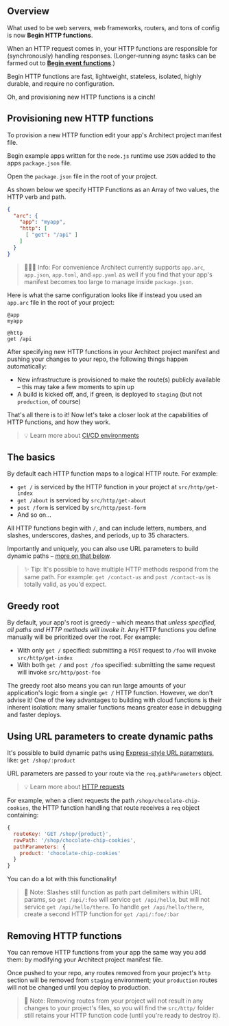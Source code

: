 ## Overview

What used to be web servers, web frameworks, routers, and tons of config is now **Begin HTTP functions**.

When an HTTP request comes in, your HTTP functions are responsible for (synchronously) handling responses. (Longer-running async tasks can be farmed out to **[Begin event functions](/en/event-functions/provisioning)**.)

Begin HTTP functions are fast, lightweight, stateless, isolated, highly durable, and require no configuration.

Oh, and provisioning new HTTP functions is a cinch!


## Provisioning new HTTP functions

To provision a new HTTP function edit your app's Architect project manifest file.

Begin example apps written for the `node.js` runtime use `JSON` added to the apps `package.json` file.

Open the `package.json` file in the root of your project.

As shown below we specify HTTP Functions as an Array of two values, the HTTP verb and path.
```json
{
  "arc": {
    "app": "myapp",
    "http": [
      [ "get": "/api" ]
    ]
  }
}
```

> 💁🏽‍♀️ Info: For convenience Architect currently supports `app.arc`, `app.json`, `app.toml`, and `app.yaml` as well if you find that your app's manifest becomes too large to manage inside `package.json`.

Here is what the same configuration looks like if instead you used an `app.arc` file in the root of your project:
```arc
@app
myapp

@http
get /api
```

After specifying new HTTP functions in your Architect project manifest and pushing your changes to your repo, the following things happen automatically:

- New infrastructure is provisioned to make the route(s) publicly available – this may take a few moments to spin up
- A build is kicked off, and, if green, is deployed to `staging` (but not `production`, of course)

That's all there is to it! Now let's take a closer look at the capabilities of HTTP functions, and how they work.

> 💡 Learn more about [CI/CD environments](https://docs.begin.com/en/getting-started/builds-deploys)


## The basics

By default each HTTP function maps to a logical HTTP route. For example:
- `get /` is serviced by the HTTP function in your project at `src/http/get-index`
- `get /about` is serviced by `src/http/get-about`
- `post /form` is serviced by `src/http/post-form`
- And so on...

All HTTP functions begin with `/`, and can include letters, numbers, and slashes, underscores, dashes, and periods, up to 35 characters.

Importantly and uniquely, you can also use URL parameters to build dynamic paths – [more on that below](#using-url-parameters-to-create-dynamic-paths).

> ✨ Tip: It's possible to have multiple HTTP methods respond from the same path. For example: `get /contact-us` and `post /contact-us` is totally valid, as you'd expect.

## Greedy root

By default, your app's root is greedy – which means that *unless specified, all paths and HTTP methods will invoke it*. Any HTTP functions you define manually will be prioritized over the root. For example:
- With only `get /` specified: submitting a `POST` request to `/foo` will invoke `src/http/get-index`
- With both `get /` and `post /foo` specified: submitting the same request will invoke `src/http/post-foo`

The greedy root also means you can run large amounts of your application's logic from a single `get /` HTTP function. However, we don't advise it! One of the key advantages to building with cloud functions is their inherent isolation: many smaller functions means greater ease in debugging and faster deploys.


## Using URL parameters to create dynamic paths

It's possible to build dynamic paths using [Express-style URL parameters](http://expressjs.com/en/guide/routing.html#route-parameters), like: `get /shop/:product`

URL parameters are passed to your route via the `req.pathParameters` object.

> 💡 Learn more about [HTTP requests](/en/http-functions/api-reference#requests)

For example, when a client requests the path `/shop/chocolate-chip-cookies`, the HTTP function handling that route receives a `req` object containing:

```js
{
  routeKey: 'GET /shop/{product}',
  rawPath: '/shop/chocolate-chip-cookies',
  pathParameters: {
    product: 'chocolate-chip-cookies'
  }
}
```

You can do a lot with this functionality!

> 📝 Note: Slashes still function as path part delimiters within URL params, so `get /api/:foo` will service `get /api/hello`, but will not service `get /api/hello/there`.
> To handle `get /api/hello/there`, create a second HTTP function for `get /api/:foo/:bar`


## Removing HTTP functions

You can remove HTTP functions from your app the same way you add them: by modifying your Architect project manifest file.

Once pushed to your repo, any routes removed from your project's `http` section will be removed from `staging` environment; your `production` routes will not be changed until you deploy to production.

> 📝 Note: Removing routes from your project will not result in any changes to your project's files, so you will find the `src/http/` folder still retains your HTTP function code (until you're ready to destroy it).
